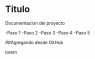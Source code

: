 # Titulo
Documentacion del proyecto	

-Paso 1
-Paso 2
-Paso 3
-Paso 4
-Paso 5

##Agregando desde GitHub

lorem 
